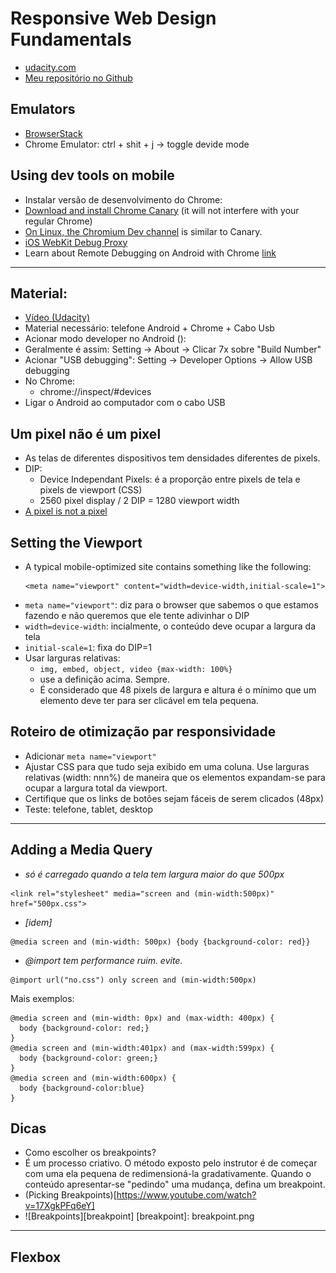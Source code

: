 # Responsive Web Design Fundamentals
* [udacity.com](https://www.udacity.com/course/responsive-web-design-fundamentals--ud893)
* [Meu repositório no Github](https://github.com/lekoshimura/responsive-web-design-fundamentals)

## Emulators
* [BrowserStack](http://www.browserstack.com/)
* Chrome Emulator: ctrl + shit + j -> toggle devide mode

## Using dev tools on mobile
* Instalar versão de desenvolvimento do Chrome:
 * [Download and install Chrome Canary](http://www.google.com/intl/en/chrome/browser/canary.html) (it will not interfere with your regular Chrome)
 * [On Linux, the Chromium Dev channel](http://www.chromium.org/getting-involved/dev-channel) is similar to Canary.
 * [iOS WebKit Debug Proxy](https://github.com/google/ios-webkit-debug-proxy)
 * Learn about Remote Debugging on Android with Chrome [link](https://developer.chrome.com/devtools/docs/remote-debugging)

---------------------------------------

## Material:
* [Vídeo (Udacity)](https://www.youtube.com/watch?v=8VzfRyDf8bo)
* Material necessário: telefone Android + Chrome + Cabo Usb
* Acionar modo developer no Android ():
 * Geralmente é assim: Setting -> About -> Clicar 7x sobre "Build Number"
 * Acionar "USB debugging": Setting -> Developer Options -> Allow USB debugging
* No Chrome:
  * chrome://inspect/#devices
* Ligar o Android ao computador com o cabo USB


## Um pixel não é um pixel
* As telas de diferentes dispositivos tem densidades diferentes de pixels.
* DIP:
  * Device Independant Pixels: é a proporção entre pixels de tela e pixels de viewport (CSS)
  * 2560 pixel display / 2 DIP = 1280 viewport width
* [A pixel is not a pixel](https://developer.mozilla.org/en-US/docs/Mozilla/Mobile/Viewport_meta_tag)


## Setting the Viewport
* A typical mobile-optimized site contains something like the following:
  ```
  <meta name="viewport" content="width=device-width,initial-scale=1">
  ```
 * `meta name="viewport"`: diz para o browser que sabemos o que estamos fazendo e não queremos que ele tente adivinhar o DIP
 * `width=device-width`: incialmente, o conteúdo deve ocupar a largura da tela
 * `initial-scale=1`: fixa do DIP=1
* Usar larguras relativas:
  * `img, embed, object, video {max-width: 100%}`
  * use a definição acima. Sempre.
  * É considerado que 48 pixels de largura e altura é o mínimo que um elemento deve ter para ser clicável em tela pequena.

## Roteiro de otimização par responsividade
* Adicionar `meta name="viewport"`
* Ajustar CSS para que tudo seja exibido em uma coluna. Use larguras relativas (width: nnn%) de maneira que os elementos expandam-se para ocupar a largura total da viewport.
* Certifique que os links de botões sejam fáceis de serem clicados (48px)
* Teste: telefone, tablet, desktop

---------------------------------------------------

## Adding a Media Query
* _só é carregado quando a tela tem largura maior do que 500px_ <br />
```
<link rel="stylesheet" media="screen and (min-width:500px)" href="500px.css">
```

* _[idem]_<br />
```
@media screen and (min-width: 500px) {body {background-color: red}}
```

* _@import tem performance ruim. evite._<br />
```
@import url("no.css") only screen and (min-width:500px)
```

Mais exemplos:
```
@media screen and (min-width: 0px) and (max-width: 400px) {
  body {background-color: red;}
}
@media screen and (min-width:401px) and (max-width:599px) {
  body {background-color: green;}
}
@media screen and (min-width:600px) {
  body {background-color:blue}
}
```
## Dicas
* Como escolher os breakpoints?
 * É um processo criativo. O método exposto pelo instrutor é de começar com uma ela pequena de redimensioná-la gradativamente. Quando o conteúdo apresentar-se "pedindo" uma mudança, defina um breakpoint.
 * (Picking Breakpoints)[https://www.youtube.com/watch?v=17XgkPFq6eY]
 * ![Breakpoints][breakpoint]
 [breakpoint]: breakpoint.png

 ---------------------------------------------------

 ## Flexbox
